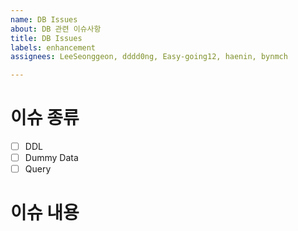 ```yaml
---
name: DB Issues
about: DB 관련 이슈사항
title: DB Issues
labels: enhancement
assignees: LeeSeonggeon, dddd0ng, Easy-going12, haenin, bynmch

---
```


# 이슈 종류
- [ ] DDL
- [ ] Dummy Data
- [ ] Query
# 이슈 내용

